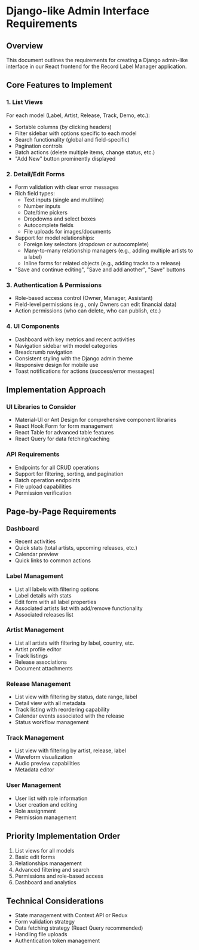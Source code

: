 # Django-like Admin Interface Requirements

## Overview
This document outlines the requirements for creating a Django admin-like interface in our React frontend for the Record Label Manager application.

## Core Features to Implement

### 1. List Views
For each model (Label, Artist, Release, Track, Demo, etc.):
- Sortable columns (by clicking headers)
- Filter sidebar with options specific to each model
- Search functionality (global and field-specific)
- Pagination controls
- Batch actions (delete multiple items, change status, etc.)
- "Add New" button prominently displayed

### 2. Detail/Edit Forms
- Form validation with clear error messages
- Rich field types:
  - Text inputs (single and multiline)
  - Number inputs
  - Date/time pickers
  - Dropdowns and select boxes
  - Autocomplete fields
  - File uploads for images/documents
- Support for model relationships:
  - Foreign key selectors (dropdown or autocomplete)
  - Many-to-many relationship managers (e.g., adding multiple artists to a label)
  - Inline forms for related objects (e.g., adding tracks to a release)
- "Save and continue editing", "Save and add another", "Save" buttons

### 3. Authentication & Permissions
- Role-based access control (Owner, Manager, Assistant)
- Field-level permissions (e.g., only Owners can edit financial data)
- Action permissions (who can delete, who can publish, etc.)

### 4. UI Components
- Dashboard with key metrics and recent activities
- Navigation sidebar with model categories
- Breadcrumb navigation
- Consistent styling with the Django admin theme
- Responsive design for mobile use
- Toast notifications for actions (success/error messages)

## Implementation Approach

### UI Libraries to Consider
- Material-UI or Ant Design for comprehensive component libraries
- React Hook Form for form management
- React Table for advanced table features
- React Query for data fetching/caching

### API Requirements
- Endpoints for all CRUD operations
- Support for filtering, sorting, and pagination
- Batch operation endpoints
- File upload capabilities
- Permission verification

## Page-by-Page Requirements

### Dashboard
- Recent activities
- Quick stats (total artists, upcoming releases, etc.)
- Calendar preview
- Quick links to common actions

### Label Management
- List all labels with filtering options
- Label details with stats
- Edit form with all label properties
- Associated artists list with add/remove functionality
- Associated releases list

### Artist Management
- List all artists with filtering by label, country, etc.
- Artist profile editor
- Track listings
- Release associations
- Document attachments

### Release Management
- List view with filtering by status, date range, label
- Detail view with all metadata
- Track listing with reordering capability
- Calendar events associated with the release
- Status workflow management

### Track Management
- List view with filtering by artist, release, label
- Waveform visualization
- Audio preview capabilities
- Metadata editor

### User Management
- User list with role information
- User creation and editing
- Role assignment
- Permission management

## Priority Implementation Order
1. List views for all models
2. Basic edit forms
3. Relationships management
4. Advanced filtering and search
5. Permissions and role-based access
6. Dashboard and analytics

## Technical Considerations
- State management with Context API or Redux
- Form validation strategy
- Data fetching strategy (React Query recommended)
- Handling file uploads
- Authentication token management
